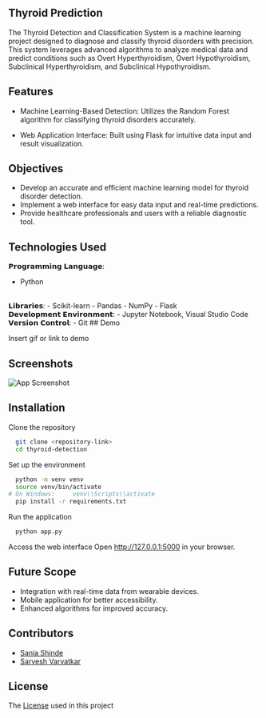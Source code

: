 
## Thyroid Prediction

The Thyroid Detection and Classification System is a machine learning project designed to diagnose and classify thyroid disorders with precision. This system leverages advanced algorithms to analyze medical data and predict conditions such as Overt Hyperthyroidism, Overt Hypothyroidism, Subclinical Hyperthyroidism, and Subclinical Hypothyroidism.
## Features

- Machine Learning-Based Detection: Utilizes the Random Forest algorithm for classifying thyroid disorders accurately.

- Web Application Interface: Built using Flask for intuitive data input and result visualization.


## Objectives
- Develop an accurate and efficient machine learning model for thyroid disorder detection.
- Implement a web interface for easy data input and real-time predictions.
- Provide healthcare professionals and users with a reliable diagnostic tool.
## Technologies Used
𝗣𝗿𝗼𝗴𝗿𝗮𝗺𝗺𝗶𝗻𝗴 𝗟𝗮𝗻𝗴𝘂𝗮𝗴𝗲: 
- Python
 <br>
𝗟𝗶𝗯𝗿𝗮𝗿𝗶𝗲𝘀: 
- Scikit-learn 
- Pandas
- NumPy
- Flask
 <br>
𝗗𝗲𝘃𝗲𝗹𝗼𝗽𝗺𝗲𝗻𝘁 𝗘𝗻𝘃𝗶𝗿𝗼𝗻𝗺𝗲𝗻𝘁: 
- Jupyter Notebook, Visual Studio Code
  <br>
𝗩𝗲𝗿𝘀𝗶𝗼𝗻 𝗖𝗼𝗻𝘁𝗿𝗼𝗹: 
- Git
## Demo

Insert gif or link to demo


## Screenshots

![App Screenshot](https://via.placeholder.com/468x300?text=App+Screenshot+Here)


## Installation

Clone the repository

```bash
  git clone <repository-link>
  cd thyroid-detection
```
Set up the environment
```bash
  python -m venv venv
  source venv/bin/activate 
# On Windows:     venv\\Scripts\\activate
  pip install -r requirements.txt
  ```
Run the application
```bash
  python app.py
```
Access the web interface
 Open http://127.0.0.1:5000 in your browser.



    
## Future Scope
- Integration with real-time data from wearable devices.
- Mobile application for better accessibility.
- Enhanced algorithms for improved accuracy.
## Contributors
- [Sania Shinde](https://github.com/saniashinde28)
- [Sarvesh Varvatkar](https://github.com/sarveshv9)
## License

The [License](https://github.com/saniashinde28/Thyroid-Detection/blob/main/LICENSE) used in this project

